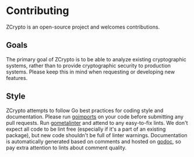 Contributing
============

ZCrypto is an open-source project and welcomes contributions. 

Goals
-----

The primary goal of ZCrypto is to be able to analyze existing cryptographic systems, rather than to provide cryptographic security to production systems. Please keep this in mind when requesting or developing new features.

Style
-----

ZCrypto attempts to follow Go best practices for coding style and documentation. Please run [goimports](https://godoc.org/golang.org/x/tools/cmd/goimports) on your code before submitting any pull requests. Run [gometalinter](https://github.com/alecthomas/gometalinter) and attend to any easy-to-fix lints. We don't expect all code to be lint free (especially if it's a part of an existing package), but new code shouldn't be full of linter warnings. Documentation is automatically generated based on comments and hosted on [godoc](https://godoc.org/github.com/zzylydx/zcrypto), so pay extra attention to lints about comment quality.
